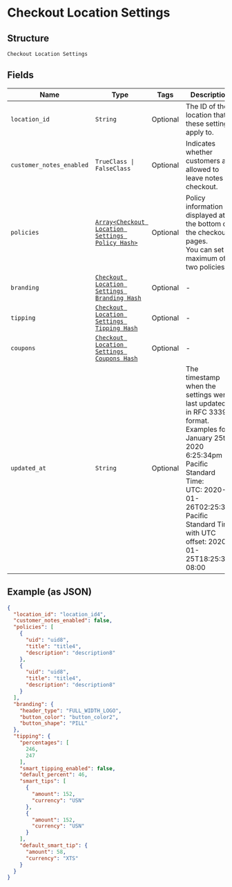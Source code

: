 
# Checkout Location Settings

## Structure

`Checkout Location Settings`

## Fields

| Name | Type | Tags | Description |
|  --- | --- | --- | --- |
| `location_id` | `String` | Optional | The ID of the location that these settings apply to. |
| `customer_notes_enabled` | `TrueClass \| FalseClass` | Optional | Indicates whether customers are allowed to leave notes at checkout. |
| `policies` | [`Array<Checkout Location Settings Policy Hash>`](../../doc/models/checkout-location-settings-policy.md) | Optional | Policy information is displayed at the bottom of the checkout pages.<br>You can set a maximum of two policies. |
| `branding` | [`Checkout Location Settings Branding Hash`](../../doc/models/checkout-location-settings-branding.md) | Optional | - |
| `tipping` | [`Checkout Location Settings Tipping Hash`](../../doc/models/checkout-location-settings-tipping.md) | Optional | - |
| `coupons` | [`Checkout Location Settings Coupons Hash`](../../doc/models/checkout-location-settings-coupons.md) | Optional | - |
| `updated_at` | `String` | Optional | The timestamp when the settings were last updated, in RFC 3339 format.<br>Examples for January 25th, 2020 6:25:34pm Pacific Standard Time:<br>UTC: 2020-01-26T02:25:34Z<br>Pacific Standard Time with UTC offset: 2020-01-25T18:25:34-08:00 |

## Example (as JSON)

```json
{
  "location_id": "location_id4",
  "customer_notes_enabled": false,
  "policies": [
    {
      "uid": "uid8",
      "title": "title4",
      "description": "description8"
    },
    {
      "uid": "uid8",
      "title": "title4",
      "description": "description8"
    }
  ],
  "branding": {
    "header_type": "FULL_WIDTH_LOGO",
    "button_color": "button_color2",
    "button_shape": "PILL"
  },
  "tipping": {
    "percentages": [
      246,
      247
    ],
    "smart_tipping_enabled": false,
    "default_percent": 46,
    "smart_tips": [
      {
        "amount": 152,
        "currency": "USN"
      },
      {
        "amount": 152,
        "currency": "USN"
      }
    ],
    "default_smart_tip": {
      "amount": 58,
      "currency": "XTS"
    }
  }
}
```

